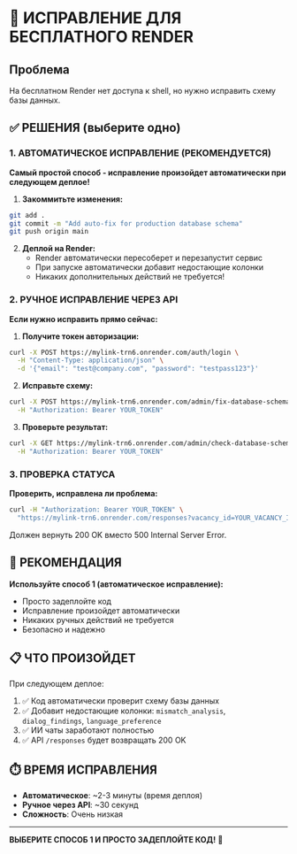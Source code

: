 # 🚀 ИСПРАВЛЕНИЕ ДЛЯ БЕСПЛАТНОГО RENDER

## Проблема
На бесплатном Render нет доступа к shell, но нужно исправить схему базы данных.

## ✅ РЕШЕНИЯ (выберите одно)

### 1. АВТОМАТИЧЕСКОЕ ИСПРАВЛЕНИЕ (РЕКОМЕНДУЕТСЯ)
**Самый простой способ - исправление произойдет автоматически при следующем деплое!**

1. **Закоммитьте изменения:**
```bash
git add .
git commit -m "Add auto-fix for production database schema"
git push origin main
```

2. **Деплой на Render:**
   - Render автоматически пересоберет и перезапустит сервис
   - При запуске автоматически добавит недостающие колонки
   - Никаких дополнительных действий не требуется!

### 2. РУЧНОЕ ИСПРАВЛЕНИЕ ЧЕРЕЗ API
**Если нужно исправить прямо сейчас:**

1. **Получите токен авторизации:**
```bash
curl -X POST https://mylink-trn6.onrender.com/auth/login \
  -H "Content-Type: application/json" \
  -d '{"email": "test@company.com", "password": "testpass123"}'
```

2. **Исправьте схему:**
```bash
curl -X POST https://mylink-trn6.onrender.com/admin/fix-database-schema \
  -H "Authorization: Bearer YOUR_TOKEN"
```

3. **Проверьте результат:**
```bash
curl -X GET https://mylink-trn6.onrender.com/admin/check-database-schema \
  -H "Authorization: Bearer YOUR_TOKEN"
```

### 3. ПРОВЕРКА СТАТУСА
**Проверить, исправлена ли проблема:**

```bash
curl -H "Authorization: Bearer YOUR_TOKEN" \
  "https://mylink-trn6.onrender.com/responses?vacancy_id=YOUR_VACANCY_ID"
```

Должен вернуть 200 OK вместо 500 Internal Server Error.

## 🎯 РЕКОМЕНДАЦИЯ

**Используйте способ 1 (автоматическое исправление):**
- Просто задеплойте код
- Исправление произойдет автоматически
- Никаких ручных действий не требуется
- Безопасно и надежно

## 📋 ЧТО ПРОИЗОЙДЕТ

При следующем деплое:
1. ✅ Код автоматически проверит схему базы данных
2. ✅ Добавит недостающие колонки: `mismatch_analysis`, `dialog_findings`, `language_preference`
3. ✅ ИИ чаты заработают полностью
4. ✅ API `/responses` будет возвращать 200 OK

## ⏱️ ВРЕМЯ ИСПРАВЛЕНИЯ

- **Автоматическое**: ~2-3 минуты (время деплоя)
- **Ручное через API**: ~30 секунд
- **Сложность**: Очень низкая

---
**ВЫБЕРИТЕ СПОСОБ 1 И ПРОСТО ЗАДЕПЛОЙТЕ КОД!** 🚀
